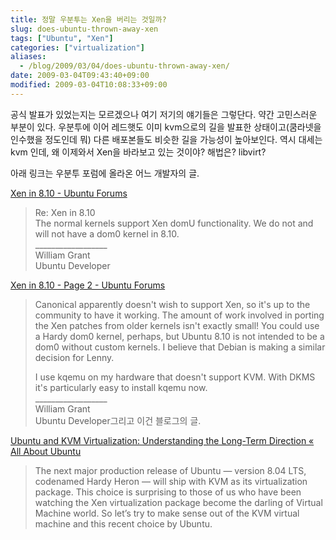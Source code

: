 ```yaml
---
title: 정말 우분투는 Xen을 버리는 것일까?
slug: does-ubuntu-thrown-away-xen
tags: ["Ubuntu", "Xen"]
categories: ["virtualization"]
aliases:
  - /blog/2009/03/04/does-ubuntu-thrown-away-xen/
date: 2009-03-04T09:43:40+09:00
modified: 2009-03-04T10:08:33+09:00
---
```

공식 발표가 있었는지는 모르겠으나 여기 저기의 얘기들은 그렇단다. 약간
고민스러운 부분이 있다. 우분투에 이어 레드햇도 이미 kvm으로의 길을
발표한 상태이고(쿰라넷을 인수했을 정도인데 뭐) 다른 배포본들도 비슷한
길을 가능성이 높아보인다. 역시 대세는 kvm 인데, 왜 이제와서 Xen을
바라보고 있는 것이야? 해법은? libvirt?  
  
아래 링크는 우분투 포럼에 올라온 어느 개발자의 글.  
  
[Xen in 8.10 - Ubuntu Forums](http://ubuntuforums.org/showthread.php?t=950636#6)

> Re: Xen in 8.10  
> The normal kernels support Xen domU functionality. We do not and will not have a dom0 kernel in 8.10.  
> \_\_\_\_\_\_\_\_\_\_\_\_\_\_\_\_\_\_  
> William Grant  
> Ubuntu Developer  

[Xen in 8.10 - Page 2 - Ubuntu Forums](http://ubuntuforums.org/showthread.php?t=950636&page=2#12)

> Canonical apparently doesn't wish to support Xen, so it's up to the community to have it working. The amount of work involved in porting the Xen patches from older kernels isn't exactly small! You could use a Hardy dom0 kernel, perhaps, but Ubuntu 8.10 is not intended to be a dom0 without custom kernels. I believe that Debian is making a similar decision for Lenny.  
>   
> I use kqemu on my hardware that doesn't support KVM. With DKMS it's particularly easy to install kqemu now.  
> \_\_\_\_\_\_\_\_\_\_\_\_\_\_\_\_\_\_  
> William Grant  
> Ubuntu Developer그리고 이건 블로그의 글.  

[Ubuntu and KVM Virtualization: Understanding the Long-Term Direction « All About Ubuntu](http://allaboutubuntu.wordpress.com/2008/02/27/ubuntu-and-kvm-virtualization-understanding-the-long-term-direction/)

> The next major production release of Ubuntu — version 8.04 LTS, codenamed Hardy Heron — will ship with KVM as its virtualization package. This choice is surprising to those of us who have been watching the Xen virtualization package become the darling of Virtual Machine world. So let’s try to make sense out of the KVM virtual machine and this recent choice by Ubuntu.

